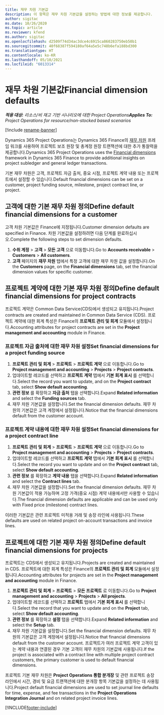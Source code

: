 ```yaml
---
title: 재무 차원 기본값
description: 이 항목은 재무 차원 기본값을 설정하는 방법에 대한 정보를 제공합니다.
author: sigitac
ms.date: 10/26/2020
ms.topic: article
ms.reviewer: kfend
ms.author: sigitac
ms.openlocfilehash: d2509f74d34ac3dce4c6915ca860283750eb50b1
ms.sourcegitcommit: 40f68387f594180af64a5e5c748b6efa188bd300
ms.translationtype: HT
ms.contentlocale: ko-KR
ms.lasthandoff: 05/10/2021
ms.locfileid: "6013314"
---
```

# <a name="financial-dimension-defaults"></a><span data-ttu-id="f9fbf-103">재무 차원 기본값</span><span class="sxs-lookup"><span data-stu-id="f9fbf-103">Financial dimension defaults</span></span>

<span data-ttu-id="f9fbf-104">_**적용 대상:** 리소스/비 재고 기반 시나리오에 대한 Project Operations_</span><span class="sxs-lookup"><span data-stu-id="f9fbf-104">_**Applies To:** Project Operations for resource/non-stocked based scenarios_</span></span>

[!include [rename-banner](~/includes/cc-data-platform-banner.md)]

<span data-ttu-id="f9fbf-105">Dynamics 365 Project Operations는 Dynamics 365 Finance의 [재무 차원](/dynamics365/finance/general-ledger/financial-dimensions) 프레임 워크를 사용하여 프로젝트 보조 원장 및 총계정 원장 트랜잭션에 대한 추가 통찰력을 제공합니다.</span><span class="sxs-lookup"><span data-stu-id="f9fbf-105">Dynamics 365 Project Operations uses the [Financial dimensions](/dynamics365/finance/general-ledger/financial-dimensions) framework in Dynamics 365 Finance to provide additional insights on project subledger and general ledger transactions.</span></span>

<span data-ttu-id="f9fbf-106">기본 재무 차원은 고객, 프로젝트 자금 출처, 중요 시점, 프로젝트 계약 내용 또는 프로젝트에서 설정할 수 있습니다.</span><span class="sxs-lookup"><span data-stu-id="f9fbf-106">Default financial dimensions can be set on a customer, project funding source, milestone, project contract line, or project.</span></span>

## <a name="define-default-financial-dimensions-for-a-customer"></a><span data-ttu-id="f9fbf-107">고객에 대한 기본 재무 차원 정의</span><span class="sxs-lookup"><span data-stu-id="f9fbf-107">Define default financial dimensions for a customer</span></span>

<span data-ttu-id="f9fbf-108">고객 차원 기본값은 Finance에 지정됩니다.</span><span class="sxs-lookup"><span data-stu-id="f9fbf-108">Customer dimension defaults are specified in Finance.</span></span> <span data-ttu-id="f9fbf-109">차원 기본값을 설정하려면 다음 단계를 완료하십시오.</span><span class="sxs-lookup"><span data-stu-id="f9fbf-109">Complete the following steps to set dimension defaults.</span></span>

1. <span data-ttu-id="f9fbf-110">**수취 계정** > **고객** > **모든 고객** 으로 이동합니다.</span><span class="sxs-lookup"><span data-stu-id="f9fbf-110">Go to **Accounts receivable** > **Customers** > **All customers**.</span></span>
2. <span data-ttu-id="f9fbf-111">**고객** 페이지의 **재무 차원** 탭에서 특정 고객에 대한 재무 차원 값을 설정합니다.</span><span class="sxs-lookup"><span data-stu-id="f9fbf-111">On the **Customers** page, on the **Financial dimensions** tab, set the financial dimension values for specific customer.</span></span>

## <a name="define-default-financial-dimensions-for-project-contracts"></a><span data-ttu-id="f9fbf-112">프로젝트 계약에 대한 기본 재무 차원 정의</span><span class="sxs-lookup"><span data-stu-id="f9fbf-112">Define default financial dimensions for project contracts</span></span>

<span data-ttu-id="f9fbf-113">프로젝트 계약은 Common Data Service(CDS)에서 생성되고 유지됩니다.</span><span class="sxs-lookup"><span data-stu-id="f9fbf-113">Project contracts are created and maintained in Common Data Service (CDS).</span></span> <span data-ttu-id="f9fbf-114">프로젝트 계약에 대한 회계 특성은 Finance의 **프로젝트 관리 및 회계** 모듈에서 설정됩니다.</span><span class="sxs-lookup"><span data-stu-id="f9fbf-114">Accounting attributes for project contracts are set in the **Project management and accounting** module in Finance.</span></span>

### <a name="set-financial-dimensions-for-a-project-funding-source"></a><span data-ttu-id="f9fbf-115">프로젝트 자금 출처에 대한 재무 차원 설정</span><span class="sxs-lookup"><span data-stu-id="f9fbf-115">Set financial dimensions for a project funding source</span></span>

1. <span data-ttu-id="f9fbf-116">**프로젝트 관리 및 회계** > **프로젝트** > **프로젝트 계약** 으로 이동합니다.</span><span class="sxs-lookup"><span data-stu-id="f9fbf-116">Go to **Project management and accounting** > **Projects** > **Project contracts**.</span></span>
2. <span data-ttu-id="f9fbf-117">업데이트할 레코드를 선택하고 **프로젝트 계약** 탭에서 **기본 회계 표시** 를 선택합니다.</span><span class="sxs-lookup"><span data-stu-id="f9fbf-117">Select the record you want to update, and on the **Project contract** tab, select **Show default accounting**.</span></span>
3. <span data-ttu-id="f9fbf-118">**관련 정보** 를 확장하고 **자금 출처** 탭을 선택합니다.</span><span class="sxs-lookup"><span data-stu-id="f9fbf-118">Expand **Related information** and select the **Funding sources** tab.</span></span>
4. <span data-ttu-id="f9fbf-119">재무 차원 기본값을 설정합니다.</span><span class="sxs-lookup"><span data-stu-id="f9fbf-119">Set the financial dimension defaults.</span></span> <span data-ttu-id="f9fbf-120">재무 차원의 기본값은 고객 계정에서 설정됩니다.</span><span class="sxs-lookup"><span data-stu-id="f9fbf-120">Notice that the financial dimensions default from the customer account.</span></span>

### <a name="set-financial-dimensions-for-a-project-contract-line"></a><span data-ttu-id="f9fbf-121">프로젝트 계약 내용에 대한 재무 차원 설정</span><span class="sxs-lookup"><span data-stu-id="f9fbf-121">Set financial dimensions for a project contract line</span></span>

1. <span data-ttu-id="f9fbf-122">**프로젝트 관리 및 회계** > **프로젝트** > **프로젝트 계약** 으로 이동합니다.</span><span class="sxs-lookup"><span data-stu-id="f9fbf-122">Go to **Project management and accounting** > **Projects** > **Project contracts**.</span></span>
2. <span data-ttu-id="f9fbf-123">업데이트할 레코드를 선택하고 **프로젝트 계약** 탭에서 **기본 회계 표시** 를 선택합니다.</span><span class="sxs-lookup"><span data-stu-id="f9fbf-123">Select the record you want to update and on the **Project contract** tab, select **Show default accounting**.</span></span>
3. <span data-ttu-id="f9fbf-124">**관련 정보** 를 확장하고 **계약 내용** 탭을 선택합니다.</span><span class="sxs-lookup"><span data-stu-id="f9fbf-124">Expand **Related information** and select the **Contract lines** tab.</span></span>
4. <span data-ttu-id="f9fbf-125">재무 차원 기본값을 설정합니다.</span><span class="sxs-lookup"><span data-stu-id="f9fbf-125">Set the financial dimension defaults.</span></span> <span data-ttu-id="f9fbf-126">재무 차원 기본값이 적용 가능하며 고정 가격(중요 시점) 계약 내용에서만 사용할 수 있습니다.</span><span class="sxs-lookup"><span data-stu-id="f9fbf-126">The financial dimension defaults are applicable and can be used only with Fixed price (milestone) contract lines.</span></span>

<span data-ttu-id="f9fbf-127">이러한 기본값은 관련 프로젝트 미적용 거래 및 송장 라인에 사용됩니다.</span><span class="sxs-lookup"><span data-stu-id="f9fbf-127">These defaults are used on related project on-account transactions and invoice lines.</span></span>

## <a name="define-default-financial-dimensions-for-projects"></a><span data-ttu-id="f9fbf-128">프로젝트에 대한 기본 재무 차원 정의</span><span class="sxs-lookup"><span data-stu-id="f9fbf-128">Define default financial dimensions for projects</span></span>

<span data-ttu-id="f9fbf-129">프로젝트는 CDS에서 생성되고 유지됩니다.</span><span class="sxs-lookup"><span data-stu-id="f9fbf-129">Projects are created and maintained in CDS.</span></span> <span data-ttu-id="f9fbf-130">프로젝트에 대한 회계 특성은 Finance의 **프로젝트 관리 및 회계** 모듈에서 설정됩니다.</span><span class="sxs-lookup"><span data-stu-id="f9fbf-130">Accounting attributes for projects are set in the **Project management and accounting** module in Finance.</span></span>

1. <span data-ttu-id="f9fbf-131">**프로젝트 관리 및 회계** > **프로젝트** > **모든 프로젝트** 로 이동합니다.</span><span class="sxs-lookup"><span data-stu-id="f9fbf-131">Go to **Project management and accounting** > **Projects** > **All projects**.</span></span>
2. <span data-ttu-id="f9fbf-132">업데이트할 레코드를 선택하고 **프로젝트** 탭에서 **기본 회계 표시** 를 선택합니다.</span><span class="sxs-lookup"><span data-stu-id="f9fbf-132">Select the record that you want to update and on the **Project** tab, select **Show default accounting**.</span></span>
3. <span data-ttu-id="f9fbf-133">**관련 정보** 를 확장하고 **설정** 탭을 선택합니다.</span><span class="sxs-lookup"><span data-stu-id="f9fbf-133">Expand **Related information** and select the **Setup** tab.</span></span>
4. <span data-ttu-id="f9fbf-134">재무 차원 기본값을 설정합니다.</span><span class="sxs-lookup"><span data-stu-id="f9fbf-134">Set the financial dimension defaults.</span></span> <span data-ttu-id="f9fbf-135">재무 차원의 기본값은 고객 계정에서 설정됩니다.</span><span class="sxs-lookup"><span data-stu-id="f9fbf-135">Notice that financial dimensions default from the customer account.</span></span> <span data-ttu-id="f9fbf-136">프로젝트가 여러 프로젝트 계약 고객이 있는 계약 내용과 연결된 경우 기본 고객이 재무 차원의 기본값에 사용됩니다.</span><span class="sxs-lookup"><span data-stu-id="f9fbf-136">If the project is associated with a contract line with multiple project contract customers, the primary customer is used to default financial dimensions.</span></span>

<span data-ttu-id="f9fbf-137">프로젝트 기본 재무 차원은 **Project Operations 통합 분개장** 및 관련 프로젝트 송장 라인에서 시간, 경비 및 요금 트랜잭션에 대한 분개장 항목 기본값을 설정하는 데 사용됩니다.</span><span class="sxs-lookup"><span data-stu-id="f9fbf-137">Project default financial dimensions are used to set journal line defaults for time, expense, and fee transactions in the **Project Operations Integration Journal** and on related project invoice lines.</span></span>


[!INCLUDE[footer-include](../includes/footer-banner.md)]